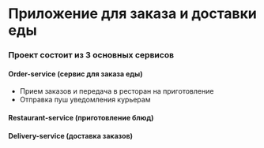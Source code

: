# Приложение для заказа и доставки еды
### Проект состоит из 3 основных сервисов
#### Order-service (сервис для заказа еды)
- Прием заказов и передача в ресторан на приготовление
- Отправка пуш уведомления курьерам
#### Restaurant-service (приготовление блюд)
#### Delivery-service (доставка заказов)
